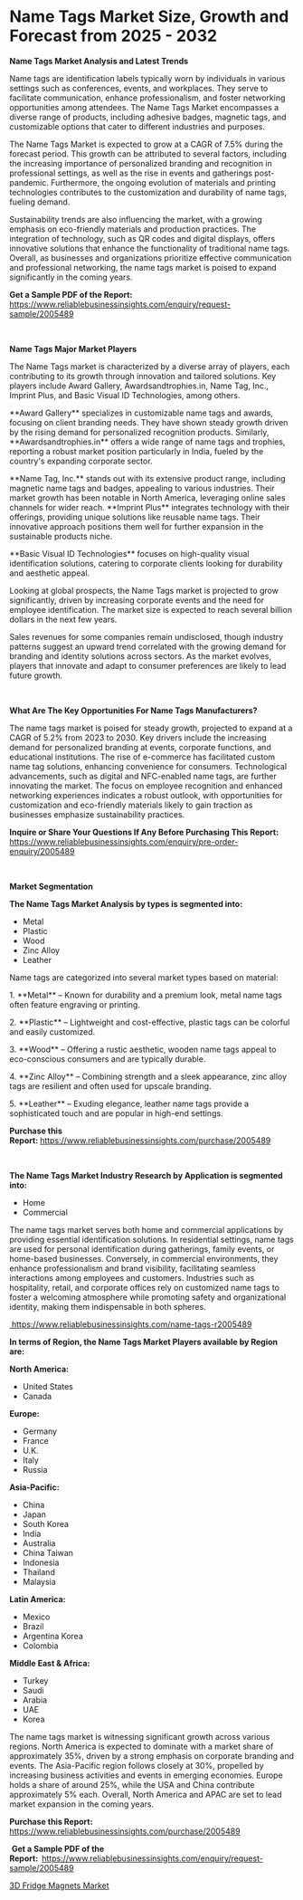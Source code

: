 <p><h1>Name Tags Market Size, Growth and Forecast from 2025 - 2032</h1></p><p><strong>Name Tags Market Analysis and Latest Trends</strong></p>
<p><p>Name tags are identification labels typically worn by individuals in various settings such as conferences, events, and workplaces. They serve to facilitate communication, enhance professionalism, and foster networking opportunities among attendees. The Name Tags Market encompasses a diverse range of products, including adhesive badges, magnetic tags, and customizable options that cater to different industries and purposes.</p><p>The Name Tags Market is expected to grow at a CAGR of 7.5% during the forecast period. This growth can be attributed to several factors, including the increasing importance of personalized branding and recognition in professional settings, as well as the rise in events and gatherings post-pandemic. Furthermore, the ongoing evolution of materials and printing technologies contributes to the customization and durability of name tags, fueling demand.</p><p>Sustainability trends are also influencing the market, with a growing emphasis on eco-friendly materials and production practices. The integration of technology, such as QR codes and digital displays, offers innovative solutions that enhance the functionality of traditional name tags. Overall, as businesses and organizations prioritize effective communication and professional networking, the name tags market is poised to expand significantly in the coming years.</p></p>
<p><strong>Get a Sample PDF of the Report:&nbsp;</strong> <a href="https://www.reliablebusinessinsights.com/enquiry/request-sample/2005489?utm_campaign=2335&utm_medium=2&utm_source=Github&utm_content=ia&utm_term=05042025&utm_id=name-tags">https://www.reliablebusinessinsights.com/enquiry/request-sample/2005489</a></p>
<p>&nbsp;</p>
<p><strong>Name Tags Major Market Players</strong></p>
<p><p>The Name Tags market is characterized by a diverse array of players, each contributing to its growth through innovation and tailored solutions. Key players include Award Gallery, Awardsandtrophies.in, Name Tag, Inc., Imprint Plus, and Basic Visual ID Technologies, among others.</p><p>**Award Gallery** specializes in customizable name tags and awards, focusing on client branding needs. They have shown steady growth driven by the rising demand for personalized recognition products. Similarly, **Awardsandtrophies.in** offers a wide range of name tags and trophies, reporting a robust market position particularly in India, fueled by the country's expanding corporate sector.</p><p>**Name Tag, Inc.** stands out with its extensive product range, including magnetic name tags and badges, appealing to various industries. Their market growth has been notable in North America, leveraging online sales channels for wider reach. **Imprint Plus** integrates technology with their offerings, providing unique solutions like reusable name tags. Their innovative approach positions them well for further expansion in the sustainable products niche.</p><p>**Basic Visual ID Technologies** focuses on high-quality visual identification solutions, catering to corporate clients looking for durability and aesthetic appeal. </p><p>Looking at global prospects, the Name Tags market is projected to grow significantly, driven by increasing corporate events and the need for employee identification. The market size is expected to reach several billion dollars in the next few years. </p><p>Sales revenues for some companies remain undisclosed, though industry patterns suggest an upward trend correlated with the growing demand for branding and identity solutions across sectors. As the market evolves, players that innovate and adapt to consumer preferences are likely to lead future growth.</p></p>
<p>&nbsp;</p>
<p><strong>What Are The Key Opportunities For Name Tags Manufacturers?</strong></p>
<p><p>The name tags market is poised for steady growth, projected to expand at a CAGR of 5.2% from 2023 to 2030. Key drivers include the increasing demand for personalized branding at events, corporate functions, and educational institutions. The rise of e-commerce has facilitated custom name tag solutions, enhancing convenience for consumers. Technological advancements, such as digital and NFC-enabled name tags, are further innovating the market. The focus on employee recognition and enhanced networking experiences indicates a robust outlook, with opportunities for customization and eco-friendly materials likely to gain traction as businesses emphasize sustainability practices.</p></p>
<p><strong>Inquire or Share Your Questions If Any Before Purchasing This Report:</strong> <a href="https://www.reliablebusinessinsights.com/enquiry/pre-order-enquiry/2005489?utm_campaign=2335&utm_medium=2&utm_source=Github&utm_content=ia&utm_term=05042025&utm_id=name-tags">https://www.reliablebusinessinsights.com/enquiry/pre-order-enquiry/2005489</a></p>
<p>&nbsp;</p>
<p><strong>Market Segmentation</strong></p>
<p><strong>The Name Tags Market Analysis by types is segmented into:</strong></p>
<p><ul><li>Metal</li><li>Plastic</li><li>Wood</li><li>Zinc Alloy</li><li>Leather</li></ul></p>
<p><p>Name tags are categorized into several market types based on material: </p><p>1. **Metal** – Known for durability and a premium look, metal name tags often feature engraving or printing.</p><p>2. **Plastic** – Lightweight and cost-effective, plastic tags can be colorful and easily customized.</p><p>3. **Wood** – Offering a rustic aesthetic, wooden name tags appeal to eco-conscious consumers and are typically durable.</p><p>4. **Zinc Alloy** – Combining strength and a sleek appearance, zinc alloy tags are resilient and often used for upscale branding.</p><p>5. **Leather** – Exuding elegance, leather name tags provide a sophisticated touch and are popular in high-end settings.</p></p>
<p><strong>Purchase this Report:&nbsp;</strong><a href="https://www.reliablebusinessinsights.com/purchase/2005489?utm_campaign=2335&utm_medium=2&utm_source=Github&utm_content=ia&utm_term=05042025&utm_id=name-tags">https://www.reliablebusinessinsights.com/purchase/2005489</a></p>
<p>&nbsp;</p>
<p><strong>The Name Tags Market Industry Research by Application is segmented into:</strong></p>
<p><ul><li>Home</li><li>Commercial</li></ul></p>
<p><p>The name tags market serves both home and commercial applications by providing essential identification solutions. In residential settings, name tags are used for personal identification during gatherings, family events, or home-based businesses. Conversely, in commercial environments, they enhance professionalism and brand visibility, facilitating seamless interactions among employees and customers. Industries such as hospitality, retail, and corporate offices rely on customized name tags to foster a welcoming atmosphere while promoting safety and organizational identity, making them indispensable in both spheres.</p></p>
<p><a href="https://www.reliablebusinessinsights.com/name-tags-r2005489?utm_campaign=2335&utm_medium=2&utm_source=Github&utm_content=ia&utm_term=05042025&utm_id=name-tags">&nbsp;https://www.reliablebusinessinsights.com/name-tags-r2005489</a></p>
<p><strong>In terms of Region, the Name Tags Market Players available by Region are:</strong></p>
<p>
    <p> <strong> North America: </strong>
        <ul>
            <li>United States</li>
            <li>Canada</li>
        </ul>
        </p> 
    <p> <strong> Europe: </strong>
        <ul>
            <li>Germany</li>
            <li>France</li>
            <li>U.K.</li>
            <li>Italy</li>
            <li>Russia</li>
        </ul>
        </p> 
    <p> <strong> Asia-Pacific: </strong>
        <ul>
            <li>China</li>
            <li>Japan</li>
            <li>South Korea</li>
            <li>India</li>
            <li>Australia</li>
            <li>China Taiwan</li>
            <li>Indonesia</li>
            <li>Thailand</li>
            <li>Malaysia</li>
        </ul>
        </p> 
    <p> <strong> Latin America: </strong>
        <ul>
            <li>Mexico</li>
            <li>Brazil</li>
            <li>Argentina Korea</li>
            <li>Colombia</li>
        </ul>
        </p> 
    <p> <strong> Middle East & Africa: </strong>
        <ul>
            <li>Turkey</li>
            <li>Saudi</li>
            <li>Arabia</li>
            <li>UAE</li>
            <li>Korea</li>
        </ul>
    </p>
    </p>
<p><p>The name tags market is witnessing significant growth across various regions. North America is expected to dominate with a market share of approximately 35%, driven by a strong emphasis on corporate branding and events. The Asia-Pacific region follows closely at 30%, propelled by increasing business activities and events in emerging economies. Europe holds a share of around 25%, while the USA and China contribute approximately 5% each. Overall, North America and APAC are set to lead market expansion in the coming years.</p></p>
<p><strong>Purchase this Report: </strong><a href="https://www.reliablebusinessinsights.com/purchase/2005489?utm_campaign=2335&utm_medium=2&utm_source=Github&utm_content=ia&utm_term=05042025&utm_id=name-tags">https://www.reliablebusinessinsights.com/purchase/2005489</a></p>
<p>&nbsp;<strong>Get a Sample PDF of the Report:&nbsp;&nbsp;</strong><a href="https://www.reliablebusinessinsights.com/enquiry/request-sample/2005489?utm_campaign=2335&utm_medium=2&utm_source=Github&utm_content=ia&utm_term=05042025&utm_id=name-tags">https://www.reliablebusinessinsights.com/enquiry/request-sample/2005489</a></p>
<p><strong></strong></p>
<p><p><a href="https://github.com/norbeludie83/Market-Research-Report-List-1/blob/main/3d-fridge-magnets-market.md?utm_campaign=2335&utm_medium=2&utm_source=Github&utm_content=ia&utm_term=05042025&utm_id=name-tags">3D Fridge Magnets Market</a></p></p>